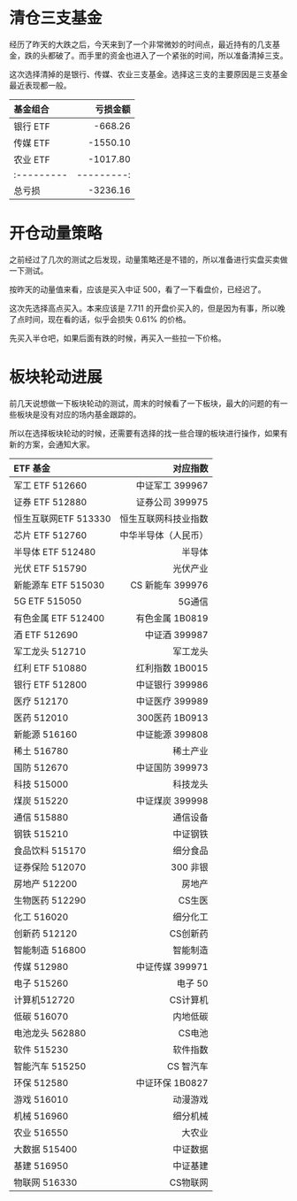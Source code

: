 # 清仓三支基金

经历了昨天的大跌之后，今天来到了一个非常微妙的时间点，最近持有的几支基金，跌的头都破了。而手里的资金也进入了一个紧张的时间，所以准备清掉三支。

这次选择清掉的是银行、传媒、农业三支基金。选择这三支的主要原因是三支基金最近表现都一般。

| 基金组合 | 亏损金额 |
|:---------|---------:|
| 银行 ETF |  -668.26 |
| 传媒 ETF | -1550.10 |
| 农业 ETF | -1017.80 |
|:---------|---------:|
| 总亏损   | -3236.16 |

# 开仓动量策略

之前经过了几次的测试之后发现，动量策略还是不错的，所以准备进行实盘买卖做一下测试。

按昨天的动量值来看，应该是买入中证 500，看了一下看盘价，已经迟了。

这次先选择高点买入。本来应该是 7.711 的开盘价买入的，但是因为有事，所以晚了点时间，现在看的话，似乎会损失 0.61% 的价格。

先买入半仓吧，如果后面有跌的时候，再买入一些拉一下价格。

# 板块轮动进展

前几天说想做一下板块轮动的测试，周末的时候看了一下板块，最大的问题的有一些板块是没有对应的场内基金跟踪的。

所以在选择板块轮动的时候，还需要有选择的找一些合理的板块进行操作，如果有新的方案，会通知大家。


| ETF 基金             |             对应指数 |
|:---------------------|---------------------:|
| 军工 ETF 512660      |      中证军工 399967 |
| 证券 ETF 512880      |      证券公司 399975 |
| 恒生互联网ETF 513330 | 恒生互联网科技业指数 |
| 芯片 ETF 512760      | 中华半导体（人民币） |
| 半导体 ETF 512480    |               半导体 |
| 光伏 ETF 515790      |             光伏产业 |
| 新能源车 ETF 515030  |     CS 新能车 399976 |
| 5G ETF 515050        |               5G通信 |
| 有色金属 ETF 512400  |      有色金属 1B0819 |
| 酒 ETF 512690        |        中证酒 399987 |
| 军工龙头 512710      |             军工龙头 |
| 红利 ETF 510880      |      红利指数 1B0015 |
| 银行 ETF 512800      |      中证银行 399986 |
| 医疗 512170          |      中证医疗 399989 |
| 医药 512010          |       300医药 1B0913 |
| 新能源 516160        |      中证能源 399808 |
| 稀土 516780          |             稀土产业 |
| 国防 512670          |      中证国防 399973 |
| 科技 515000          |             科技龙头 |
| 煤炭 515220          |      中证煤炭 399998 |
| 通信 515880          |             通信设备 |
| 钢铁 515210          |             中证钢铁 |
| 食品饮料 515170      |             细分食品 |
| 证券保险 512070      |             300 非银 |
| 房地产 512200        |               房地产 |
| 生物医药 512290      |               CS生医 |
| 化工 516020          |             细分化工 |
| 创新药 512120        |             CS创新药 |
| 智能制造 516800      |             智能制造 |
| 传媒 512980          |      中证传媒 399971 |
| 电子 515260          |              电子 50 |
| 计算机512720         |             CS计算机 |
| 低碳 516070          |             内地低碳 |
| 电池龙头 562880      |               CS电池 |
| 软件 515230          |             软件指数 |
| 智能汽车 515250      |            CS 智汽车 |
| 环保 512580          |     中证环保  1B0827 |
| 游戏 516010          |             动漫游戏 |
| 机械 516960          |             细分机械 |
| 农业 516550          |               大农业 |
| 大数据 515400        |             中证数据 |
| 基建 516950          |             中证基建 |
| 物联网 516330        |             CS物联网 |
